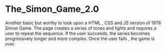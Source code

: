 # The_Simon_Game_2.0
Another basic but worthy to look upon a HTML , CSS and JS version of 1978 Simon Game.  The page creates a series of tones and lights and requires a user to repeat the sequence. If the user succeeds, the series becomes progressively longer and more complex. Once the user fails , the game is over. 
